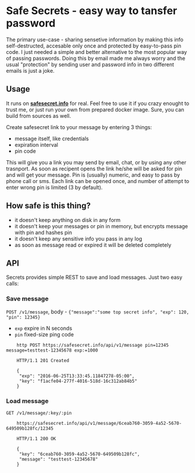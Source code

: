 # Safe Secrets - easy way to tansfer password

The primary use-case - sharing sensetive information by making this info self-destructed, accesable only once and protected by easy-to-pass pin code.
I just needed a simple and better alternative to the most popular way of passing passwords. Doing this by email made me always worry
and the usual "protection" by sending user and password info in two different emails is just a joke.

## Usage 

It runs on **[safesecret.info](https://safesecret.info)** for real. Feel free to use it if you crazy enought to trust me,
or just run your own from prepared docker image. Sure, you can build from sources as well.

Create safesecret link to your message by entering 3 things:
 - message itself, like credentials
 - expiration interval
 - pin code
 
 This will give you a link you may send by email, chat, or by using any other trasnport. 
 As soon as recipent opens the link he/she will be asked for pin and will get your message. 
 Pin is (usually) numeric, and easy to pass by phone call or sms.
 Each link can be opened once, and number of attempt to enter wrong pin is limited (3 by default).
 
 
## How safe is this thing?

- it doesn't keep anything on disk in any form
- it doesn't keep your messages or pin in memory, but encrypts message with pin and hashes pin
- it doesn't keep any sensitive info you pass in any log
- as soon as message read or expired it will be deleted completely


## API

Secrets provides simple REST to save and load messages. Just two easy calls:

### Save message

`POST /v1/message`, body - `{"message":"some top secret info", "exp": 120, "pin": 12345}`
- `exp` expire in N seconds
- `pin` fixed-size ping code 

```
    http POST https://safesecret.info/api/v1/message pin=12345 message=testtest-12345678 exp:=1000
    
    HTTP/1.1 201 Created
    
    {
     "exp": "2016-06-25T13:33:45.11847278-05:00",
     "key": "f1acfe04-277f-4016-518d-16c312ab84b5" 
    }
```

### Load message

`GET /v1/message/:key/:pin`

```
    https://safesecret.info/api/v1/message/6ceab760-3059-4a52-5670-649509b128fc/12345

    HTTP/1.1 200 OK

    {
     "key": "6ceab760-3059-4a52-5670-649509b128fc",
     "message": "testtest-12345678"
    }
```
